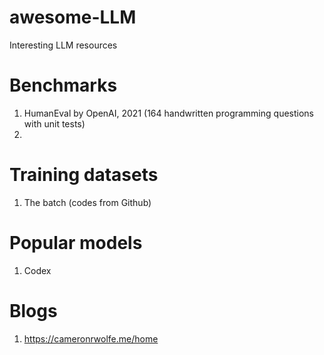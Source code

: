 # awesome-LLM
Interesting LLM resources

# Benchmarks
1. HumanEval by OpenAI, 2021 (164 handwritten programming questions with unit tests)
2. 

# Training datasets
1. The batch (codes from Github)

# Popular models
1. Codex

# Blogs
1. https://cameronrwolfe.me/home
